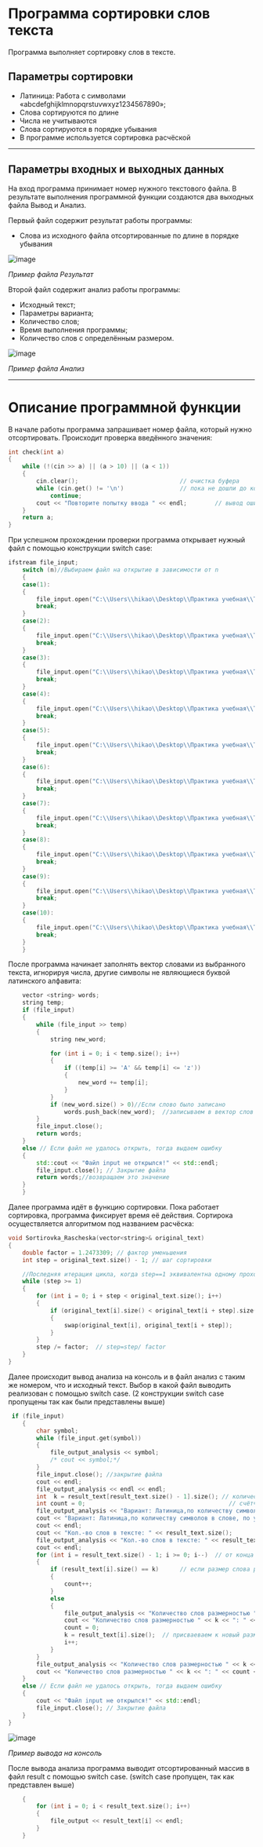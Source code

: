 # Программа сортировки слов текста
Программа выполняет сортировку слов в тексте.

## Параметры сортировки
+ Латиница: Работа с символами «abcdefghijklmnopqrstuvwxyz1234567890»;
+ Слова сортируются по длине
+ Числа не учитываются
+ Слова сортируются в порядке убывания
+ В программе используется сортировка расчёской
___

## Параметры входных и выходных данных

На вход программа принимает номер нужного текстового файла. 
В результате выполнения программной функции создаются два выходных файла Вывод и Анализ.

Первый файл содержит результат работы программы:
+ Слова из исходного файла отсортированные по длине в порядке убывания

![image](https://user-images.githubusercontent.com/104787756/171735544-8cc8621f-2b3d-441b-93ed-70208b6b99bd.png)

*Пример файла Результат*

Второй файл содержит анализ работы программы:
+ Исходный текст;
+ Параметры варианта;
+ Количество слов; 
+ Время выполнения программы;
+ Количество слов с определённым размером.

![image](https://user-images.githubusercontent.com/104787756/171736401-9b429346-0742-4170-8ede-b2ca3221a689.png)

*Пример файла Анализ*
___

# Описание программной функции

В начале работы программа запрашивает номер файла, который нужно отсортировать. Происходит проверка введённого значения:
```C++
int check(int a)
{
    while (!(cin >> a) || (a > 10) || (a < 1))
    {
        cin.clear();                             // очистка буфера
        while (cin.get() != '\n')                // пока не дошли до конца строки, продолжаем 
            continue;
        cout << "Повторите попытку ввода " << endl;        // вывод ошибки на экран
    }
    return a;
}
```
При успешном прохождении проверки программа открывает нужный файл с помощью конструкции switch case:
```C++
ifstream file_input;
    switch (n)//Выбираем файл на открытие в зависимости от n
    {
    case(1):
    {
        file_input.open("C:\\Users\\hikao\\Desktop\\Практика учебная\\Texts\\original_1.txt", ios_base::in);// ввод в  файл 
        break;
    }
    case(2):
    {
        file_input.open("C:\\Users\\hikao\\Desktop\\Практика учебная\\Texts\\original_2.txt", ios_base::in);// ввод в  файл 
        break;
    }
    case(3):
    {
        file_input.open("C:\\Users\\hikao\\Desktop\\Практика учебная\\Texts\\original_3.txt", ios_base::in);// ввод в  файл 
        break;
    }
    case(4):
    {
        file_input.open("C:\\Users\\hikao\\Desktop\\Практика учебная\\Texts\\original_4.txt", ios_base::in);// ввод в  файл 
        break;
    }
    case(5):
    {
        file_input.open("C:\\Users\\hikao\\Desktop\\Практика учебная\\Texts\\original_5.txt", ios_base::in);// ввод в  файл 
        break;
    }
    case(6):
    {
        file_input.open("C:\\Users\\hikao\\Desktop\\Практика учебная\\Texts\\original_6.txt", ios_base::in);// ввод в  файл 
        break;
    }
    case(7):
    {
        file_input.open("C:\\Users\\hikao\\Desktop\\Практика учебная\\Texts\\original_7.txt", ios_base::in);// ввод в  файл 
        break;
    }
    case(8):
    {
        file_input.open("C:\\Users\\hikao\\Desktop\\Практика учебная\\Texts\\original_8.txt", ios_base::in);// ввод в  файл 
        break;
    }
    case(9):
    {
        file_input.open("C:\\Users\\hikao\\Desktop\\Практика учебная\\Texts\\original_9.txt", ios_base::in);// ввод в  файл 
        break;
    }
    case(10):
    {
        file_input.open("C:\\Users\\hikao\\Desktop\\Практика учебная\\Texts\\original_10.txt", ios_base::in);// ввод в  файл 
        break;
    }
    }
```
После программа начинает заполнять вектор словами из выбранного текста, игнорируя числа, другие символы не являющиеся буквой латинского алфавита:
```C++
    vector <string> words;
    string temp;
    if (file_input)
    {
        while (file_input >> temp)
        {
            string new_word;

            for (int i = 0; i < temp.size(); i++)
            {
                if ((temp[i] >= 'A' && temp[i] <= 'z'))
                {
                    new_word += temp[i];
                }
            }
            if (new_word.size() > 0)//Если слово было записано
                words.push_back(new_word);  //записываем в вектор слов
        }
        file_input.close();
        return words;
    }
    else // Если файл не удалось открыть, тогда выдаем ошибку
    {
        std::cout << "Файл input не открылся!" << std::endl;
        file_input.close(); // Закрытие файла 
        return words;//возвращаем это значение
    }
    }
```
Далее программа идёт в функцию сортировки. Пока работает сортировка, программа фиксирует время её действия. Сортирока осуществляется алгоритмом под названием расчёска:
```C++
void Sortirovka_Rascheska(vector<string>& original_text)
{
    double factor = 1.2473309; // фактор уменьшения
    int step = original_text.size() - 1; // шаг сортировки

    //Последняя итерация цикла, когда step==1 эквивалентна одному проходу сортировки пузырьком
    while (step >= 1)
    {
        for (int i = 0; i + step < original_text.size(); i++)
        {
            if (original_text[i].size() < original_text[i + step].size())
            {
                swap(original_text[i], original_text[i + step]);
            }
        }
        step /= factor;  // step=step/ factor
    }
}
```
Далее происходит вывод анализа на консоль и в файл анализ с таким же номером, что и исходный текст. Выбор в какой файл выводить реализован с помощью switch case.
(2 конструкции switch case пропущены так как были представлены выше)
```C++
 if (file_input)
    {
        char symbol;
        while (file_input.get(symbol))
        {
            file_output_analysis << symbol;
            /* cout << symbol;*/
        }
        file_input.close(); //закрытие файла
        cout << endl;
        file_output_analysis << endl << endl;
        int  k = result_text[result_text.size() - 1].size(); // количество символов в самом коротком слове
        int count = 0;                                         // счётчик слов
        file_output_analysis << "Вариант: Латиница,по количеству символов в слове, по убыванию, игнорировать числа, сортировка Расчёской \nВремя сортировки: " << result_time << "мс" << endl << endl;
        cout << "Вариант: Латиница,по количеству символов в слове, по убыванию, игнорировать числа, сортировка Расчёской \nВремя сортировки: " << result_time << " мс" << endl;
        cout << endl;
        cout << "Кол.-во слов в тексте: " << result_text.size();
        file_output_analysis << "Кол.-во слов в тексте: " << result_text.size() << endl;
        cout << endl;
        for (int i = result_text.size() - 1; i >= 0; i--)  // от конца по всему ветору слов
        {
            if (result_text[i].size() == k)      // если размер слова равен к, то увеличиваем счётчик
            {
                count++;
            }
            else
            {
                file_output_analysis << "Количество слов размерностью " << k << ": " << count << endl;
                cout << "Количество слов размерностью " << k << ": " << count << endl;
                count = 0;
                k = result_text[i].size();  // присваеваем к новый размер слова
                i++;
            }
        }
        file_output_analysis << "Количество слов размерностью " << k << ": " << count << endl;
        cout << "Количество слов размерностью " << k << ": " << count << endl;
    }
    else // Если файл не удалось открыть, тогда выдаем ошибку
    {
        cout << "Файл input не открылся!" << std::endl;
        file_input.close(); // Закрытие файла 
    }
}
```
![image](https://user-images.githubusercontent.com/104787756/171741086-d797fb0f-9e00-4f43-97f4-6534f45872e1.png)

*Пример вывода на консоль*

После вывода анализа программа выводит отсортированный массив в файл result с помощью switch case.
(switch case пропущен, так как представлен выше)
```C++
    {
        for (int i = 0; i < result_text.size(); i++)
        {
            file_output << result_text[i] << endl;
        }
    }
 ```
